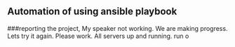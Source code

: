 ## Automation of using ansible playbook
###reporting the project, My speaker not working. We are making progress. Lets try it again. Please work. All servers up and running. run o
